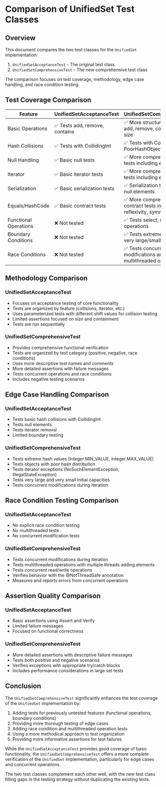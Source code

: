 # Comparison of UnifiedSet Test Classes

## Overview

This document compares the two test classes for the `UnifiedSet` implementation:
1. `UnifiedSetAcceptanceTest` - The original test class
2. `UnifiedSetComprehensiveTest` - The new comprehensive test class

The comparison focuses on test coverage, methodology, edge case handling, and race condition testing.

## Test Coverage Comparison

| Feature | UnifiedSetAcceptanceTest | UnifiedSetComprehensiveTest |
|---------|--------------------------|------------------------------|
| Basic Operations | ✅ Tests add, remove, contains | ✅ More structured testing of add, remove, contains, clear, size |
| Hash Collisions | ✅ Tests with CollidingInt | ✅ Tests with CollidingInt and PoorHashObject |
| Null Handling | ✅ Basic null tests | ✅ More comprehensive null tests including edge cases |
| Iterator | ✅ Basic iterator tests | ✅ More comprehensive iterator tests including exceptions |
| Serialization | ✅ Basic serialization tests | ✅ Serialization tests including null elements |
| Equals/HashCode | ✅ Basic contract tests | ✅ More comprehensive contract tests including reflexivity, symmetry |
| Functional Operations | ❌ Not tested | ✅ Tests select, reject, collect operations |
| Boundary Conditions | ❌ Not tested | ✅ Tests extreme hash codes, very large/small capacities |
| Race Conditions | ❌ Not tested | ✅ Tests concurrent modifications and multithreaded operations |

## Methodology Comparison

### UnifiedSetAcceptanceTest
- Focuses on acceptance testing of core functionality
- Tests are organized by feature (collisions, iterator, etc.)
- Uses parameterized tests with different shift values for collision testing
- Limited assertions focused on size and containment
- Tests are run sequentially

### UnifiedSetComprehensiveTest
- Provides comprehensive functional verification
- Tests are organized by test category (positive, negative, race conditions)
- Uses more descriptive test names and comments
- More detailed assertions with failure messages
- Tests concurrent operations and race conditions
- Includes negative testing scenarios

## Edge Case Handling Comparison

### UnifiedSetAcceptanceTest
- Tests basic hash collisions with CollidingInt
- Tests null elements
- Tests iterator removal
- Limited boundary testing

### UnifiedSetComprehensiveTest
- Tests extreme hash values (Integer.MIN_VALUE, Integer.MAX_VALUE)
- Tests objects with poor hash distribution
- Tests iterator exceptions (NoSuchElementException, IllegalStateException)
- Tests very large and very small initial capacities
- Tests concurrent modifications during iteration

## Race Condition Testing Comparison

### UnifiedSetAcceptanceTest
- No explicit race condition testing
- No multithreaded tests
- No concurrent modification tests

### UnifiedSetComprehensiveTest
- Tests concurrent modifications during iteration
- Tests multithreaded operations with multiple threads adding elements
- Tests concurrent read/write operations
- Verifies behavior with the @NotThreadSafe annotation
- Measures and reports errors from concurrent operations

## Assertion Quality Comparison

### UnifiedSetAcceptanceTest
- Basic assertions using Assert and Verify
- Limited failure messages
- Focused on functional correctness

### UnifiedSetComprehensiveTest
- More detailed assertions with descriptive failure messages
- Tests both positive and negative scenarios
- Verifies exceptions with appropriate try/catch blocks
- Includes performance considerations in large set tests

## Conclusion

The `UnifiedSetComprehensiveTest` significantly enhances the test coverage of the `UnifiedSet` implementation by:

1. Adding tests for previously untested features (functional operations, boundary conditions)
2. Providing more thorough testing of edge cases
3. Adding race condition and multithreaded operation tests
4. Using a more methodical approach to test organization
5. Providing more informative assertions for test failures

While the `UnifiedSetAcceptanceTest` provides good coverage of basic functionality, the `UnifiedSetComprehensiveTest` offers a more complete verification of the `UnifiedSet` implementation, particularly for edge cases and concurrent operations.

The two test classes complement each other well, with the new test class filling gaps in the testing strategy without duplicating the existing tests.
